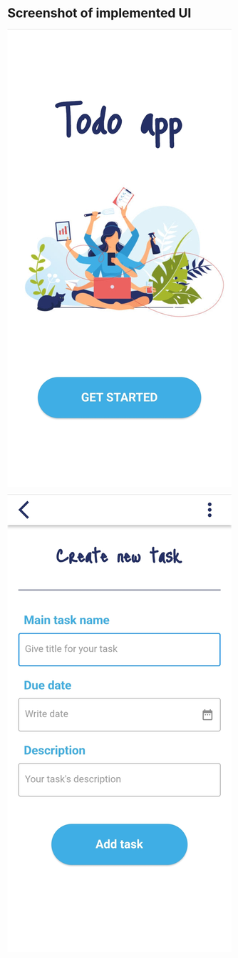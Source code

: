 # Screenshot of implemented UI


![Onboarding screen](../Onboarding%20page.jpg)


![Add task screen](../Add%20task.jpg)
